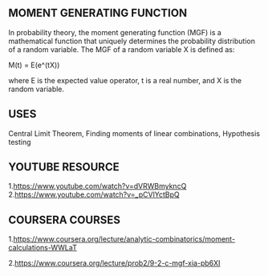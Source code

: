 ## MOMENT GENERATING FUNCTION

In probability theory, the moment generating function (MGF) is a mathematical function that uniquely determines the probability distribution of a random variable. The MGF of a random variable X is defined as:

M(t) = E(e^(tX))

where E is the expected value operator, t is a real number, and X is the random variable.

## USES
Central Limit Theorem,
Finding moments of linear combinations,
Hypothesis testing

## YOUTUBE RESOURCE
1.https://www.youtube.com/watch?v=dVRWBmykncQ
2.https://www.youtube.com/watch?v=_pCVlYctBpQ

## COURSERA COURSES
1.https://www.coursera.org/lecture/analytic-combinatorics/moment-calculations-WWLaT

2.https://www.coursera.org/lecture/prob2/9-2-c-mgf-xia-pb6XI

